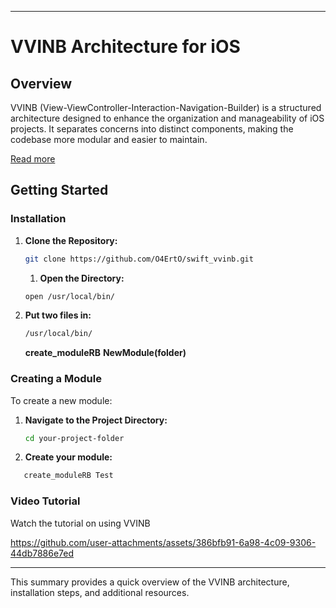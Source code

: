 

---

# VVINB Architecture for iOS

## Overview

VVINB (View-ViewController-Interaction-Navigation-Builder) is a structured architecture designed to enhance the organization and manageability of iOS projects. It separates concerns into distinct components, making the codebase more modular and easier to maintain.

[Read more](https://github.com/O4ErtO/swift_vvinb/blob/main/architecture_vvinb.md)

## Getting Started

### Installation

1. **Clone the Repository:**
   ```bash
   git clone https://github.com/O4ErtO/swift_vvinb.git
   ```

   1. **Open the Directory:**
   ```bash
   open /usr/local/bin/
   ```

2. **Put two files in:**
   ```bash
   /usr/local/bin/
   ```
   **create_moduleRB**
   **NewModule(folder)**




### Creating a Module

To create a new module:
1. **Navigate to the Project Directory:**
   ```bash
   cd your-project-folder
   ```
2.  **Create your module:**
  ```bash
     create_moduleRB Test
  ```
 



### Video Tutorial

Watch the tutorial on using VVINB 

  

https://github.com/user-attachments/assets/386bfb91-6a98-4c09-9306-44db7886e7ed





---

This summary provides a quick overview of the VVINB architecture, installation steps, and additional resources.
